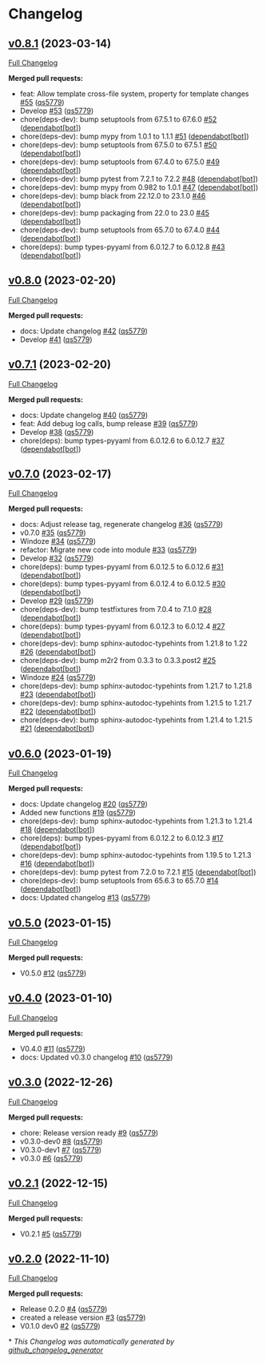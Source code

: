# Changelog

## [v0.8.1](https://github.com/wtfo-guru/wtforglib/tree/v0.8.1) (2023-03-14)

[Full Changelog](https://github.com/wtfo-guru/wtforglib/compare/v0.8.0...v0.8.1)

**Merged pull requests:**

- feat: Allow template cross-file system, property for template changes [\#55](https://github.com/wtfo-guru/wtforglib/pull/55) ([qs5779](https://github.com/qs5779))
- Develop [\#53](https://github.com/wtfo-guru/wtforglib/pull/53) ([qs5779](https://github.com/qs5779))
- chore\(deps-dev\): bump setuptools from 67.5.1 to 67.6.0 [\#52](https://github.com/wtfo-guru/wtforglib/pull/52) ([dependabot[bot]](https://github.com/apps/dependabot))
- chore\(deps-dev\): bump mypy from 1.0.1 to 1.1.1 [\#51](https://github.com/wtfo-guru/wtforglib/pull/51) ([dependabot[bot]](https://github.com/apps/dependabot))
- chore\(deps-dev\): bump setuptools from 67.5.0 to 67.5.1 [\#50](https://github.com/wtfo-guru/wtforglib/pull/50) ([dependabot[bot]](https://github.com/apps/dependabot))
- chore\(deps-dev\): bump setuptools from 67.4.0 to 67.5.0 [\#49](https://github.com/wtfo-guru/wtforglib/pull/49) ([dependabot[bot]](https://github.com/apps/dependabot))
- chore\(deps-dev\): bump pytest from 7.2.1 to 7.2.2 [\#48](https://github.com/wtfo-guru/wtforglib/pull/48) ([dependabot[bot]](https://github.com/apps/dependabot))
- chore\(deps-dev\): bump mypy from 0.982 to 1.0.1 [\#47](https://github.com/wtfo-guru/wtforglib/pull/47) ([dependabot[bot]](https://github.com/apps/dependabot))
- chore\(deps-dev\): bump black from 22.12.0 to 23.1.0 [\#46](https://github.com/wtfo-guru/wtforglib/pull/46) ([dependabot[bot]](https://github.com/apps/dependabot))
- chore\(deps-dev\): bump packaging from 22.0 to 23.0 [\#45](https://github.com/wtfo-guru/wtforglib/pull/45) ([dependabot[bot]](https://github.com/apps/dependabot))
- chore\(deps-dev\): bump setuptools from 65.7.0 to 67.4.0 [\#44](https://github.com/wtfo-guru/wtforglib/pull/44) ([dependabot[bot]](https://github.com/apps/dependabot))
- chore\(deps\): bump types-pyyaml from 6.0.12.7 to 6.0.12.8 [\#43](https://github.com/wtfo-guru/wtforglib/pull/43) ([dependabot[bot]](https://github.com/apps/dependabot))

## [v0.8.0](https://github.com/wtfo-guru/wtforglib/tree/v0.8.0) (2023-02-20)

[Full Changelog](https://github.com/wtfo-guru/wtforglib/compare/v0.7.1...v0.8.0)

**Merged pull requests:**

- docs: Update changelog [\#42](https://github.com/wtfo-guru/wtforglib/pull/42) ([qs5779](https://github.com/qs5779))
- Develop [\#41](https://github.com/wtfo-guru/wtforglib/pull/41) ([qs5779](https://github.com/qs5779))

## [v0.7.1](https://github.com/wtfo-guru/wtforglib/tree/v0.7.1) (2023-02-20)

[Full Changelog](https://github.com/wtfo-guru/wtforglib/compare/v0.7.0...v0.7.1)

**Merged pull requests:**

- docs: Update changelog [\#40](https://github.com/wtfo-guru/wtforglib/pull/40) ([qs5779](https://github.com/qs5779))
- feat: Add debug log calls, bump release [\#39](https://github.com/wtfo-guru/wtforglib/pull/39) ([qs5779](https://github.com/qs5779))
- Develop [\#38](https://github.com/wtfo-guru/wtforglib/pull/38) ([qs5779](https://github.com/qs5779))
- chore\(deps\): bump types-pyyaml from 6.0.12.6 to 6.0.12.7 [\#37](https://github.com/wtfo-guru/wtforglib/pull/37) ([dependabot[bot]](https://github.com/apps/dependabot))

## [v0.7.0](https://github.com/wtfo-guru/wtforglib/tree/v0.7.0) (2023-02-17)

[Full Changelog](https://github.com/wtfo-guru/wtforglib/compare/v0.6.0...v0.7.0)

**Merged pull requests:**

- docs: Adjust release tag, regenerate changelog [\#36](https://github.com/wtfo-guru/wtforglib/pull/36) ([qs5779](https://github.com/qs5779))
- v0.7.0 [\#35](https://github.com/wtfo-guru/wtforglib/pull/35) ([qs5779](https://github.com/qs5779))
- Windoze [\#34](https://github.com/wtfo-guru/wtforglib/pull/34) ([qs5779](https://github.com/qs5779))
- refactor: Migrate new code into module [\#33](https://github.com/wtfo-guru/wtforglib/pull/33) ([qs5779](https://github.com/qs5779))
- Develop [\#32](https://github.com/wtfo-guru/wtforglib/pull/32) ([qs5779](https://github.com/qs5779))
- chore\(deps\): bump types-pyyaml from 6.0.12.5 to 6.0.12.6 [\#31](https://github.com/wtfo-guru/wtforglib/pull/31) ([dependabot[bot]](https://github.com/apps/dependabot))
- chore\(deps\): bump types-pyyaml from 6.0.12.4 to 6.0.12.5 [\#30](https://github.com/wtfo-guru/wtforglib/pull/30) ([dependabot[bot]](https://github.com/apps/dependabot))
- Develop [\#29](https://github.com/wtfo-guru/wtforglib/pull/29) ([qs5779](https://github.com/qs5779))
- chore\(deps-dev\): bump testfixtures from 7.0.4 to 7.1.0 [\#28](https://github.com/wtfo-guru/wtforglib/pull/28) ([dependabot[bot]](https://github.com/apps/dependabot))
- chore\(deps\): bump types-pyyaml from 6.0.12.3 to 6.0.12.4 [\#27](https://github.com/wtfo-guru/wtforglib/pull/27) ([dependabot[bot]](https://github.com/apps/dependabot))
- chore\(deps-dev\): bump sphinx-autodoc-typehints from 1.21.8 to 1.22 [\#26](https://github.com/wtfo-guru/wtforglib/pull/26) ([dependabot[bot]](https://github.com/apps/dependabot))
- chore\(deps-dev\): bump m2r2 from 0.3.3 to 0.3.3.post2 [\#25](https://github.com/wtfo-guru/wtforglib/pull/25) ([dependabot[bot]](https://github.com/apps/dependabot))
- Windoze [\#24](https://github.com/wtfo-guru/wtforglib/pull/24) ([qs5779](https://github.com/qs5779))
- chore\(deps-dev\): bump sphinx-autodoc-typehints from 1.21.7 to 1.21.8 [\#23](https://github.com/wtfo-guru/wtforglib/pull/23) ([dependabot[bot]](https://github.com/apps/dependabot))
- chore\(deps-dev\): bump sphinx-autodoc-typehints from 1.21.5 to 1.21.7 [\#22](https://github.com/wtfo-guru/wtforglib/pull/22) ([dependabot[bot]](https://github.com/apps/dependabot))
- chore\(deps-dev\): bump sphinx-autodoc-typehints from 1.21.4 to 1.21.5 [\#21](https://github.com/wtfo-guru/wtforglib/pull/21) ([dependabot[bot]](https://github.com/apps/dependabot))

## [v0.6.0](https://github.com/wtfo-guru/wtforglib/tree/v0.6.0) (2023-01-19)

[Full Changelog](https://github.com/wtfo-guru/wtforglib/compare/v0.5.0...v0.6.0)

**Merged pull requests:**

- docs: Update changelog [\#20](https://github.com/wtfo-guru/wtforglib/pull/20) ([qs5779](https://github.com/qs5779))
- Added new functions [\#19](https://github.com/wtfo-guru/wtforglib/pull/19) ([qs5779](https://github.com/qs5779))
- chore\(deps-dev\): bump sphinx-autodoc-typehints from 1.21.3 to 1.21.4 [\#18](https://github.com/wtfo-guru/wtforglib/pull/18) ([dependabot[bot]](https://github.com/apps/dependabot))
- chore\(deps\): bump types-pyyaml from 6.0.12.2 to 6.0.12.3 [\#17](https://github.com/wtfo-guru/wtforglib/pull/17) ([dependabot[bot]](https://github.com/apps/dependabot))
- chore\(deps-dev\): bump sphinx-autodoc-typehints from 1.19.5 to 1.21.3 [\#16](https://github.com/wtfo-guru/wtforglib/pull/16) ([dependabot[bot]](https://github.com/apps/dependabot))
- chore\(deps-dev\): bump pytest from 7.2.0 to 7.2.1 [\#15](https://github.com/wtfo-guru/wtforglib/pull/15) ([dependabot[bot]](https://github.com/apps/dependabot))
- chore\(deps-dev\): bump setuptools from 65.6.3 to 65.7.0 [\#14](https://github.com/wtfo-guru/wtforglib/pull/14) ([dependabot[bot]](https://github.com/apps/dependabot))
- docs: Updated changelog [\#13](https://github.com/wtfo-guru/wtforglib/pull/13) ([qs5779](https://github.com/qs5779))

## [v0.5.0](https://github.com/wtfo-guru/wtforglib/tree/v0.5.0) (2023-01-15)

[Full Changelog](https://github.com/wtfo-guru/wtforglib/compare/v0.4.0...v0.5.0)

**Merged pull requests:**

- V0.5.0 [\#12](https://github.com/wtfo-guru/wtforglib/pull/12) ([qs5779](https://github.com/qs5779))

## [v0.4.0](https://github.com/wtfo-guru/wtforglib/tree/v0.4.0) (2023-01-10)

[Full Changelog](https://github.com/wtfo-guru/wtforglib/compare/v0.3.0...v0.4.0)

**Merged pull requests:**

- V0.4.0 [\#11](https://github.com/wtfo-guru/wtforglib/pull/11) ([qs5779](https://github.com/qs5779))
- docs: Updated v0.3.0 changelog [\#10](https://github.com/wtfo-guru/wtforglib/pull/10) ([qs5779](https://github.com/qs5779))

## [v0.3.0](https://github.com/wtfo-guru/wtforglib/tree/v0.3.0) (2022-12-26)

[Full Changelog](https://github.com/wtfo-guru/wtforglib/compare/v0.2.1...v0.3.0)

**Merged pull requests:**

- chore: Release version ready [\#9](https://github.com/wtfo-guru/wtforglib/pull/9) ([qs5779](https://github.com/qs5779))
- v0.3.0-dev0 [\#8](https://github.com/wtfo-guru/wtforglib/pull/8) ([qs5779](https://github.com/qs5779))
- V0.3.0-dev1 [\#7](https://github.com/wtfo-guru/wtforglib/pull/7) ([qs5779](https://github.com/qs5779))
- v0.3.0 [\#6](https://github.com/wtfo-guru/wtforglib/pull/6) ([qs5779](https://github.com/qs5779))

## [v0.2.1](https://github.com/wtfo-guru/wtforglib/tree/v0.2.1) (2022-12-15)

[Full Changelog](https://github.com/wtfo-guru/wtforglib/compare/v0.2.0...v0.2.1)

**Merged pull requests:**

- V0.2.1 [\#5](https://github.com/wtfo-guru/wtforglib/pull/5) ([qs5779](https://github.com/qs5779))

## [v0.2.0](https://github.com/wtfo-guru/wtforglib/tree/v0.2.0) (2022-11-10)

[Full Changelog](https://github.com/wtfo-guru/wtforglib/compare/d9cd0d5f3d919856f52acc473ce74f6d0218ecb5...v0.2.0)

**Merged pull requests:**

- Release 0.2.0 [\#4](https://github.com/wtfo-guru/wtforglib/pull/4) ([qs5779](https://github.com/qs5779))
- created a release version [\#3](https://github.com/wtfo-guru/wtforglib/pull/3) ([qs5779](https://github.com/qs5779))
- V0.1.0 dev0 [\#2](https://github.com/wtfo-guru/wtforglib/pull/2) ([qs5779](https://github.com/qs5779))

\* *This Changelog was automatically generated by [github_changelog_generator](https://github.com/github-changelog-generator/github-changelog-generator)*
